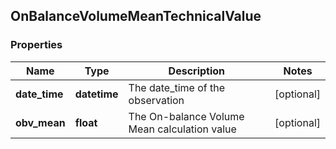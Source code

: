 ## OnBalanceVolumeMeanTechnicalValue

### Properties
Name | Type | Description | Notes
------------ | ------------- | ------------- | -------------
**date_time** | **datetime** | The date_time of the observation | [optional] 
**obv_mean** | **float** | The On-balance Volume Mean calculation value | [optional] 



